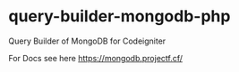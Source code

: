 # query-builder-mongodb-php
Query Builder of MongoDB for Codeigniter


For Docs see here https://mongodb.projectf.cf/
